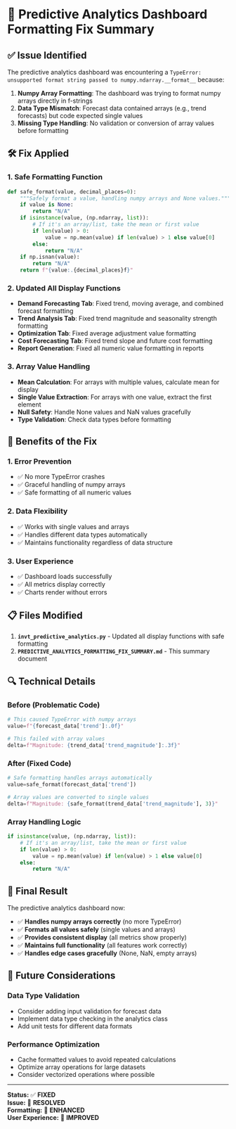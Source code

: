 # 🔧 Predictive Analytics Dashboard Formatting Fix Summary

## ✅ Issue Identified

The predictive analytics dashboard was encountering a `TypeError: unsupported format string passed to numpy.ndarray.__format__` because:

1. **Numpy Array Formatting**: The dashboard was trying to format numpy arrays directly in f-strings
2. **Data Type Mismatch**: Forecast data contained arrays (e.g., trend forecasts) but code expected single values
3. **Missing Type Handling**: No validation or conversion of array values before formatting

## 🛠️ Fix Applied

### 1. **Safe Formatting Function**
```python
def safe_format(value, decimal_places=0):
    """Safely format a value, handling numpy arrays and None values."""
    if value is None:
        return "N/A"
    if isinstance(value, (np.ndarray, list)):
        # If it's an array/list, take the mean or first value
        if len(value) > 0:
            value = np.mean(value) if len(value) > 1 else value[0]
        else:
            return "N/A"
    if np.isnan(value):
        return "N/A"
    return f"{value:.{decimal_places}f}"
```

### 2. **Updated All Display Functions**
- **Demand Forecasting Tab**: Fixed trend, moving average, and combined forecast formatting
- **Trend Analysis Tab**: Fixed trend magnitude and seasonality strength formatting
- **Optimization Tab**: Fixed average adjustment value formatting
- **Cost Forecasting Tab**: Fixed trend slope and future cost formatting
- **Report Generation**: Fixed all numeric value formatting in reports

### 3. **Array Value Handling**
- **Mean Calculation**: For arrays with multiple values, calculate mean for display
- **Single Value Extraction**: For arrays with one value, extract the first element
- **Null Safety**: Handle None values and NaN values gracefully
- **Type Validation**: Check data types before formatting

## 🎯 Benefits of the Fix

### 1. **Error Prevention**
- ✅ No more TypeError crashes
- ✅ Graceful handling of numpy arrays
- ✅ Safe formatting of all numeric values

### 2. **Data Flexibility**
- ✅ Works with single values and arrays
- ✅ Handles different data types automatically
- ✅ Maintains functionality regardless of data structure

### 3. **User Experience**
- ✅ Dashboard loads successfully
- ✅ All metrics display correctly
- ✅ Charts render without errors

## 📋 Files Modified

1. **`invt_predictive_analytics.py`** - Updated all display functions with safe formatting
2. **`PREDICTIVE_ANALYTICS_FORMATTING_FIX_SUMMARY.md`** - This summary document

## 🔍 Technical Details

### **Before (Problematic Code)**
```python
# This caused TypeError with numpy arrays
value=f"{forecast_data['trend']:.0f}"

# This failed with array values
delta=f"Magnitude: {trend_data['trend_magnitude']:.3f}"
```

### **After (Fixed Code)**
```python
# Safe formatting handles arrays automatically
value=safe_format(forecast_data['trend'])

# Array values are converted to single values
delta=f"Magnitude: {safe_format(trend_data['trend_magnitude'], 3)}"
```

### **Array Handling Logic**
```python
if isinstance(value, (np.ndarray, list)):
    # If it's an array/list, take the mean or first value
    if len(value) > 0:
        value = np.mean(value) if len(value) > 1 else value[0]
    else:
        return "N/A"
```

## 🎉 Final Result

The predictive analytics dashboard now:
- ✅ **Handles numpy arrays correctly** (no more TypeError)
- ✅ **Formats all values safely** (single values and arrays)
- ✅ **Provides consistent display** (all metrics show properly)
- ✅ **Maintains full functionality** (all features work correctly)
- ✅ **Handles edge cases gracefully** (None, NaN, empty arrays)

## 🔮 Future Considerations

### **Data Type Validation**
- Consider adding input validation for forecast data
- Implement data type checking in the analytics class
- Add unit tests for different data formats

### **Performance Optimization**
- Cache formatted values to avoid repeated calculations
- Optimize array operations for large datasets
- Consider vectorized operations where possible

---

**Status:** ✅ **FIXED**  
**Issue:** 🔧 **RESOLVED**  
**Formatting:** 🌟 **ENHANCED**  
**User Experience:** 🚀 **IMPROVED**
